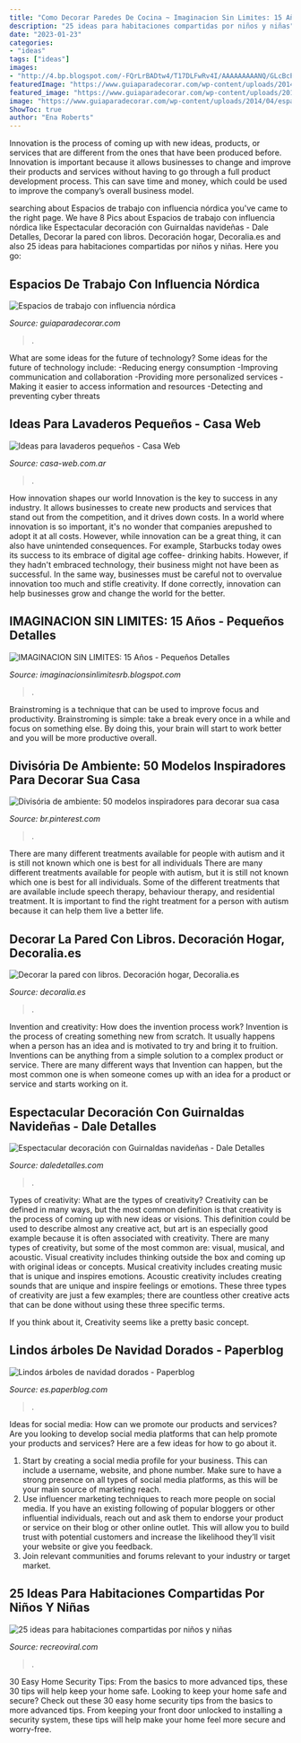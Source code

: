 ```yaml
---
title: "Como Decorar Paredes De Cocina ~ Imaginacion Sin Limites: 15 Años"
description: "25 ideas para habitaciones compartidas por niños y niñas"
date: "2023-01-23"
categories:
- "ideas"
tags: ["ideas"]
images:
- "http://4.bp.blogspot.com/-FQrLrBADtw4/T17DLFwRv4I/AAAAAAAAANQ/GLcBcPr5R9I/s1600/120320121243.jpg"
featuredImage: "https://www.guiaparadecorar.com/wp-content/uploads/2014/04/espacios-trabajo-24.jpg"
featured_image: "https://www.guiaparadecorar.com/wp-content/uploads/2014/04/espacios-trabajo-24.jpg"
image: "https://www.guiaparadecorar.com/wp-content/uploads/2014/04/espacios-trabajo-24.jpg"
ShowToc: true
author: "Ena Roberts"
---
```



Innovation is the process of coming up with new ideas, products, or services that are different from the ones that have been produced before. Innovation is important because it allows businesses to change and improve their products and services without having to go through a full product development process. This can save time and money, which could be used to improve the company’s overall business model.

	

		
searching about Espacios de trabajo con influencia nórdica you've came to the right page. We have 8 Pics about Espacios de trabajo con influencia nórdica like Espectacular decoración con Guirnaldas navideñas - Dale Detalles, Decorar la pared con libros. Decoración hogar, Decoralia.es and also 25 ideas para habitaciones compartidas por niños y niñas. Here you go:
		
    
## Espacios De Trabajo Con Influencia Nórdica

<img loading=lazy src="https://www.guiaparadecorar.com/wp-content/uploads/2014/04/espacios-trabajo-24.jpg" onerror="this.onerror=null;this.src='https://tse2.mm.bing.net/th?id=OIP.0eYWWrdMszrESL7vrp-oQwHaLM&amp;pid=15.1';" alt="Espacios de trabajo con influencia nórdica">

_Source: guiaparadecorar.com_

>. 

	

What are some ideas for the future of technology?
Some ideas for the future of technology include: 
-Reducing energy consumption 
-Improving communication and collaboration 
-Providing more personalized services 
-Making it easier to access information and resources 
-Detecting and preventing cyber threats

    
## Ideas Para Lavaderos Pequeños - Casa Web

<img loading=lazy src="https://casa-web.com.ar/wp-content/uploads/2016/05/Lavanderia-pequeña-moderna.jpg" onerror="this.onerror=null;this.src='https://tse1.mm.bing.net/th?id=OIP.nOCTvbiAPFacPkDW36CDxQAAAA&amp;pid=15.1';" alt="Ideas para lavaderos pequeños - Casa Web">

_Source: casa-web.com.ar_

>. 

	

How innovation shapes our world
Innovation is the key to success in any industry. It allows businesses to create new products and services that stand out from the competition, and it drives down costs. In a world where innovation is so important, it's no wonder that companies arepushed to adopt it at all costs. However, while innovation can be a great thing, it can also have unintended consequences. For example, Starbucks today owes its success to its embrace of digital age coffee- drinking habits. However, if they hadn't embraced technology, their business might not have been as successful. In the same way, businesses must be careful not to overvalue innovation too much and stifle creativity. If done correctly, innovation can help businesses grow and change the world for the better.

    
## IMAGINACION SIN LIMITES: 15 Años - Pequeños Detalles

<img loading=lazy src="http://4.bp.blogspot.com/-FQrLrBADtw4/T17DLFwRv4I/AAAAAAAAANQ/GLcBcPr5R9I/s1600/120320121243.jpg" onerror="this.onerror=null;this.src='https://tse1.mm.bing.net/th?id=OIP.xMYEz_ozyT5GY1zh7n5f6QHaJ4&amp;pid=15.1';" alt="IMAGINACION SIN LIMITES: 15 Años - Pequeños Detalles">

_Source: imaginacionsinlimitesrb.blogspot.com_

>. 

	

Brainstroming is a technique that can be used to improve focus and productivity. Brainstroming is simple: take a break every once in a while and focus on something else. By doing this, your brain will start to work better and you will be more productive overall.

    
## Divisória De Ambiente: 50 Modelos Inspiradores Para Decorar Sua Casa

<img loading=lazy src="https://i.pinimg.com/736x/2f/68/24/2f6824fb1dcdc197e01192e6de56db11.jpg" onerror="this.onerror=null;this.src='https://tse2.mm.bing.net/th?id=OIP.33VpZan7cZtzxCQCNO0YKgHaLL&amp;pid=15.1';" alt="Divisória de ambiente: 50 modelos inspiradores para decorar sua casa">

_Source: br.pinterest.com_

>. 

	

There are many different treatments available for people with autism and it is still not known which one is best for all individuals
There are many different treatments available for people with autism, but it is still not known which one is best for all individuals. Some of the different treatments that are available include speech therapy, behaviour therapy, and residential treatment. It is important to find the right treatment for a person with autism because it can help them live a better life.

    
## Decorar La Pared Con Libros. Decoración Hogar, Decoralia.es

<img loading=lazy src="http://www.decoralia.es/wp-content/uploads/decorar-con-libros-5.jpg" onerror="this.onerror=null;this.src='https://tse3.mm.bing.net/th?id=OIP.9Ijs-f1xnCqVKYUXzhYfQwHaJ4&amp;pid=15.1';" alt="Decorar la pared con libros. Decoración hogar, Decoralia.es">

_Source: decoralia.es_

>. 

	

Invention and creativity: How does the invention process work?
Invention is the process of creating something new from scratch. It usually happens when a person has an idea and is motivated to try and bring it to fruition. Inventions can be anything from a simple solution to a complex product or service. There are many different ways that Invention can happen, but the most common one is when someone comes up with an idea for a product or service and starts working on it.

    
## Espectacular Decoración Con Guirnaldas Navideñas - Dale Detalles

<img loading=lazy src="https://www.daledetalles.com/wp-content/uploads/2020/09/girnaldas-navideñas14.jpg" onerror="this.onerror=null;this.src='https://tse4.mm.bing.net/th?id=OIP.GKyCL3T7yMklVHfZJANRugHaJ4&amp;pid=15.1';" alt="Espectacular decoración con Guirnaldas navideñas - Dale Detalles">

_Source: daledetalles.com_

>. 

	

Types of creativity: What are the types of creativity?
Creativity can be defined in many ways, but the most common definition is that creativity is the process of coming up with new ideas or visions. This definition could be used to describe almost any creative act, but art is an especially good example because it is often associated with creativity.
There are many types of creativity, but some of the most common are: visual, musical, and acoustic. Visual creativity includes thinking outside the box and coming up with original ideas or concepts. Musical creativity includes creating music that is unique and inspires emotions. Acoustic creativity includes creating sounds that are unique and inspire feelings or emotions. These three types of creativity are just a few examples; there are countless other creative acts that can be done without using these three specific terms.

If you think about it, Creativity seems like a pretty basic concept.

    
## Lindos árboles De Navidad Dorados - Paperblog

<img loading=lazy src="https://m1.paperblog.com/i/230/2307613/lindos-arboles-navidad-dorados-L-EUrVwW.jpeg" onerror="this.onerror=null;this.src='https://tse4.mm.bing.net/th?id=OIP.lfFxgJrDRam3_gtznElmsQHaJ3&amp;pid=15.1';" alt="Lindos árboles de navidad dorados - Paperblog">

_Source: es.paperblog.com_

>. 

	

Ideas for social media: How can we promote our products and services?
Are you looking to develop social media platforms that can help promote your products and services? Here are a few ideas for how to go about it. 
1. Start by creating a social media profile for your business. This can include a username, website, and phone number. Make sure to have a strong presence on all types of social media platforms, as this will be your main source of marketing reach. 
2. Use influencer marketing techniques to reach more people on social media. If you have an existing following of popular bloggers or other influential individuals, reach out and ask them to endorse your product or service on their blog or other online outlet. This will allow you to build trust with potential customers and increase the likelihood they’ll visit your website or give you feedback. 
3. Join relevant communities and forums relevant to your industry or target market.

    
## 25 Ideas Para Habitaciones Compartidas Por Niños Y Niñas

<img loading=lazy src="https://www.recreoviral.com/wp-content/uploads/2015/10/Creativas-habitaciones-compartidas-por-niños-y-niñas-13.jpg" onerror="this.onerror=null;this.src='https://tse1.mm.bing.net/th?id=OIP.WJcSvUb9MypUyjopaPKATAHaFP&amp;pid=15.1';" alt="25 ideas para habitaciones compartidas por niños y niñas">

_Source: recreoviral.com_

>. 

	

30 Easy Home Security Tips: From the basics to more advanced tips, these 30 tips will help keep your home safe.
Looking to keep your home safe and secure? Check out these 30 easy home security tips from the basics to more advanced tips. From keeping your front door unlocked to installing a security system, these tips will help make your home feel more secure and worry-free.

